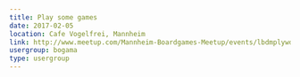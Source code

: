 ```yaml
---
title: Play some games
date: 2017-02-05
location: Cafe Vogelfrei, Mannheim
link: http://www.meetup.com/Mannheim-Boardgames-Meetup/events/lbdmplywdbhb/
usergroup: bogama
type: usergroup
---
```

